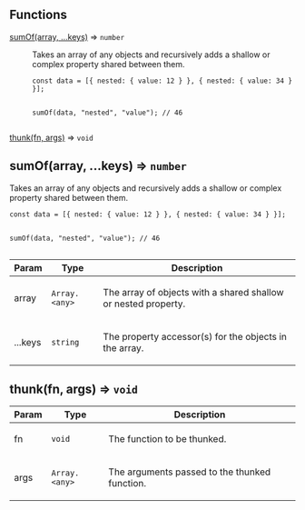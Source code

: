 ## Functions

<dl>
<dt><a href="#sumOf">sumOf(array, ...keys)</a> ⇒ <code>number</code></dt>
<dd><p>Takes an array of any objects and recursively adds a shallow or complex
property shared between them.</p>
<pre class="prettyprint source lang-ts"><code>const data = [{ nested: { value: 12 } }, { nested: { value: 34 } }];

<p>sumOf(data, &quot;nested&quot;, &quot;value&quot;); // 46
</code></pre></p>
</dd>
<dt><a href="#thunk">thunk(fn, args)</a> ⇒ <code>void</code></dt>
<dd></dd>
</dl>

<a name="sumOf"></a>

## sumOf(array, ...keys) ⇒ <code>number</code>
<p>Takes an array of any objects and recursively adds a shallow or complex
property shared between them.</p>
<pre class="prettyprint source lang-ts"><code>const data = [{ nested: { value: 12 } }, { nested: { value: 34 } }];

sumOf(data, &quot;nested&quot;, &quot;value&quot;); // 46
</code></pre>


| Param   | Type                           | Description                                                           |
| ------- | ------------------------------ | --------------------------------------------------------------------- |
| array   | <code>Array.&lt;any&gt;</code> | <p>The array of objects with a shared shallow or nested property.</p> |
| ...keys | <code>string</code>            | <p>The property accessor(s) for the objects in the array.</p>         |

<a name="thunk"></a>

## thunk(fn, args) ⇒ <code>void</code>

| Param | Type                           | Description                                          |
| ----- | ------------------------------ | ---------------------------------------------------- |
| fn    | <code>void</code>              | <p>The function to be thunked.</p>                   |
| args  | <code>Array.&lt;any&gt;</code> | <p>The arguments passed to the thunked function.</p> |

